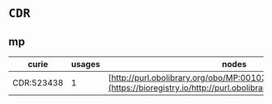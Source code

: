 # `CDR`

## mp

| curie      |   usages | nodes                                                                                                         |
|------------|----------|---------------------------------------------------------------------------------------------------------------|
| CDR:523438 |        1 | [http://purl.obolibrary.org/obo/MP:0010364](https://bioregistry.io/http://purl.obolibrary.org/obo/MP:0010364) |
